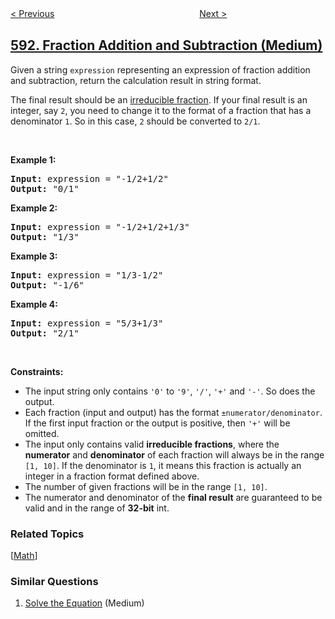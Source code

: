 <!--|This file generated by command(leetcode description); DO NOT EDIT.    |-->
<!--+----------------------------------------------------------------------+-->
<!--|@author    openset <openset.wang@gmail.com>                           |-->
<!--|@link      https://github.com/openset                                 |-->
<!--|@home      https://github.com/openset/leetcode                        |-->
<!--+----------------------------------------------------------------------+-->

[< Previous](../tag-validator "Tag Validator")
　　　　　　　　　　　　　　　　
[Next >](../valid-square "Valid Square")

## [592. Fraction Addition and Subtraction (Medium)](https://leetcode.com/problems/fraction-addition-and-subtraction "分数加减运算")

<p>Given a string <code>expression</code> representing an expression of fraction addition and subtraction, return the calculation result in string format.</p>

<p>The final result should be an <a href="https://en.wikipedia.org/wiki/Irreducible_fraction" target="_blank">irreducible fraction</a>. If your final result is an integer, say <code>2</code>, you need to change it to the format of a fraction that has a denominator <code>1</code>. So in this case, <code>2</code> should be converted to <code>2/1</code>.</p>

<p>&nbsp;</p>
<p><strong>Example 1:</strong></p>

<pre>
<strong>Input:</strong> expression = &quot;-1/2+1/2&quot;
<strong>Output:</strong> &quot;0/1&quot;
</pre>

<p><strong>Example 2:</strong></p>

<pre>
<strong>Input:</strong> expression = &quot;-1/2+1/2+1/3&quot;
<strong>Output:</strong> &quot;1/3&quot;
</pre>

<p><strong>Example 3:</strong></p>

<pre>
<strong>Input:</strong> expression = &quot;1/3-1/2&quot;
<strong>Output:</strong> &quot;-1/6&quot;
</pre>

<p><strong>Example 4:</strong></p>

<pre>
<strong>Input:</strong> expression = &quot;5/3+1/3&quot;
<strong>Output:</strong> &quot;2/1&quot;
</pre>

<p>&nbsp;</p>
<p><strong>Constraints:</strong></p>

<ul>
	<li>The input string only contains <code>&#39;0&#39;</code> to <code>&#39;9&#39;</code>, <code>&#39;/&#39;</code>, <code>&#39;+&#39;</code> and <code>&#39;-&#39;</code>. So does the output.</li>
	<li>Each fraction (input and output) has the format <code>&plusmn;numerator/denominator</code>. If the first input fraction or the output is positive, then <code>&#39;+&#39;</code> will be omitted.</li>
	<li>The input only contains valid <b>irreducible fractions</b>, where the <b>numerator</b> and <b>denominator</b> of each fraction will always be in the range <code>[1, 10]</code>. If the denominator is <code>1</code>, it means this fraction is actually an integer in a fraction format defined above.</li>
	<li>The number of given fractions will be in the range <code>[1, 10]</code>.</li>
	<li>The numerator and denominator of the <b>final result</b> are guaranteed to be valid and in the range of <strong>32-bit</strong> int.</li>
</ul>

### Related Topics
  [[Math](../../tag/math/README.md)]

### Similar Questions
  1. [Solve the Equation](../solve-the-equation) (Medium)
